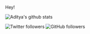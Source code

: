 Hey!



![Aditya's github stats](https://github-readme-stats.vercel.app/api?username=aditya305&hide=["issues"]&show_icons=true)

![Twitter followers](https://img.shields.io/twitter/follow/iAdityaSutar?color=1da1f2&label=Followers&style=for-the-badge&logo=twitter) ![GitHub followers](https://img.shields.io/github/followers/aditya305?color=24292e&label=Followers&style=for-the-badge&logo=github)
